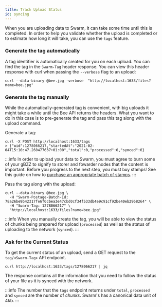 ```yaml
---
title: Track Upload Status
id: syncing
---
```


When you are uploading data to Swarm, it can take some time until this is completed. In order to help you validate whether the upload is completed or to estimate how long it will take, you can use the `tags` feature. 

### Generate the tag automatically
A tag identifier is automatically created for you on each upload. You can find the tag in the `Swarm-Tag` header response. You can view this header response with curl when passing the `--verbose` flag to an upload:

```console
curl --data-binary @bee.jpg -verbose  "http://localhost:1633/files?name=bee.jpg"
```

### Generate the tag manually
While the automatically-generated tag is convenient, with big uploads it might take a while until the Bee API returns the headers. What you want to do in this case is to pre-generate the tag and pass this tag along with the upload command.

Generate a tag:
```console
curl -X POST http://localhost:1633/tags
> {"uid":1278066217,"startedAt":"2021-02-04T15:10:47.260477637+01:00","total":0,"processed":0,"synced":0}
```

:::info
In order to upload your data to Swarm, you must agree to burn some of your gBZZ to signify to storer and fowarder nodes that the content is important. Before you progress to the next step, you must buy stamps! See this guide on how to [purchase an appropriate batch of stamps](/docs/access-the-swarm/keep-your-data-alive).
:::


Pass the tag along with the upload:
```console
curl --data-binary @bee.jpg \
  -H "Swarm-Postage-Batch-Id: 78a26be9b42317fe6f0cbea3e47cbd0cf34f533db4e9c91cf92be40eb2968264" \
  -H "Swarm-Tag: 1278066217" \
  "http://localhost:1633/files?name=bee.jpg"
```

:::info
When you manually create the tag, you will be able to view the status of chunks being prepared for upload (`processed`) as well as the status of uploading to the network (`synced`).
:::

### Ask for the Current Status

To get the current status of an upload, send a GET request to the `tag/<Swarm-Tag>` API endpoint.

```console
curl http://localhost:1633/tags/1278066217 | jq
```

The response contains all the information that you need to follow the status of your file as it is synced with the network.

:::info
The number that the `tags` endpoint returns under `total`, `processed` and `synced` are the number of *chunks*. Swarm's has a canonical data unit of 4kb.
:::
